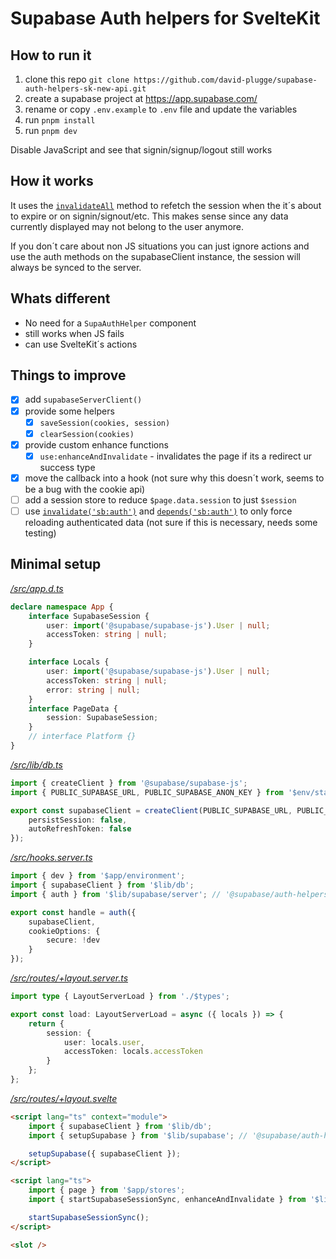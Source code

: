 # Supabase Auth helpers for SvelteKit

## How to run it

1. clone this repo `git clone https://github.com/david-plugge/supabase-auth-helpers-sk-new-api.git`
2. create a supabase project at https://app.supabase.com/
3. rename or copy `.env.example` to `.env` file and update the variables
4. run `pnpm install`
5. run `pnpm dev`

Disable JavaScript and see that signin/signup/logout still works

## How it works

It uses the [`invalidateAll`](https://kit.svelte.dev/docs/modules#$app-navigation-invalidateall) method to refetch the session when the it´s about to expire or on signin/signout/etc.
This makes sense since any data currently displayed may not belong to the user anymore.

If you don´t care about non JS situations you can just ignore actions and use the auth methods on the supabaseClient instance, the session will always be synced to the server.

## Whats different

- No need for a `SupaAuthHelper` component
- still works when JS fails
- can use SvelteKit´s actions

## Things to improve

- [x] add `supabaseServerClient()`
- [x] provide some helpers
  - [x] `saveSession(cookies, session)`
  - [x] `clearSession(cookies)`
- [x] provide custom enhance functions
  - [x] `use:enhanceAndInvalidate` - invalidates the page if its a redirect ur success type
- [x] move the callback into a hook (not sure why this doesn´t work, seems to be a bug with the cookie api)
- [ ] add a session store to reduce `$page.data.session` to just `$session`
- [ ] use [`invalidate('sb:auth')`](https://kit.svelte.dev/docs/modules#$app-navigation-invalidate) and [`depends('sb:auth')`](https://kit.svelte.dev/docs/load#input-methods-depends) to only force reloading authenticated data (not sure if this is necessary, needs some testing)

## Minimal setup

[_/src/app.d.ts_](src/app.d.ts)

```ts
declare namespace App {
	interface SupabaseSession {
		user: import('@supabase/supabase-js').User | null;
		accessToken: string | null;
	}

	interface Locals {
		user: import('@supabase/supabase-js').User | null;
		accessToken: string | null;
		error: string | null;
	}
	interface PageData {
		session: SupabaseSession;
	}
	// interface Platform {}
}
```

[_/src/lib/db.ts_](src/lib/db.ts)

```ts
import { createClient } from '@supabase/supabase-js';
import { PUBLIC_SUPABASE_URL, PUBLIC_SUPABASE_ANON_KEY } from '$env/static/public';

export const supabaseClient = createClient(PUBLIC_SUPABASE_URL, PUBLIC_SUPABASE_ANON_KEY, {
	persistSession: false,
	autoRefreshToken: false
});
```

[_/src/hooks.server.ts_](src/hooks.server.ts)

```ts
import { dev } from '$app/environment';
import { supabaseClient } from '$lib/db';
import { auth } from '$lib/supabase/server'; // '@supabase/auth-helpers-sveltekit/server'

export const handle = auth({
	supabaseClient,
	cookieOptions: {
		secure: !dev
	}
});
```

[_/src/routes/+layout.server.ts_](src/routes/+layout.server.ts)

```ts
import type { LayoutServerLoad } from './$types';

export const load: LayoutServerLoad = async ({ locals }) => {
	return {
		session: {
			user: locals.user,
			accessToken: locals.accessToken
		}
	};
};
```

[_/src/routes/+layout.svelte_](src/routes/+layout.svelte)

```html
<script lang="ts" context="module">
	import { supabaseClient } from '$lib/db';
	import { setupSupabase } from '$lib/supabase'; // '@supabase/auth-helpers-sveltekit'

	setupSupabase({ supabaseClient });
</script>

<script lang="ts">
	import { page } from '$app/stores';
	import { startSupabaseSessionSync, enhanceAndInvalidate } from '$lib/supabase'; // '@supabase/auth-helpers-sveltekit'

	startSupabaseSessionSync();
</script>

<slot />
```
